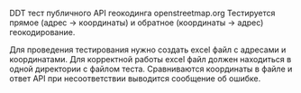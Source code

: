 DDT тест публичного API геокодинга openstreetmap.org
Тестируется прямое (адрес -> координаты) и обратное (координаты -> адрес) геокодирование.

Для проведения тестирования нужно создать excel файл с адресами
и координатами. Для корректной работы excel файл должен находиться
в одной директории с файлом теста. Сравниваются координаты в файле и ответ API
при несоответствии выводится сообщение об ошибке.
